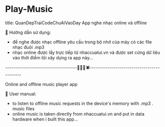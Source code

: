 # Play-Music
title: QuanDepTraiCodeChuAiVaoDay
App nghe nhạc online và offline 

📄 Hướng dẫn sử dụng: 
- để nghe được nhạc offline yêu cầu trong bộ nhớ của máy có các file nhạc đuôi .mp3
- nhạc online được lấy trực tiếp từ nhaccuatui.vn và được set cứng dữ liệu vào
  thời  điểm tôi xây dựng ra app này...

------------------------------------🤡🐮💀🕷️-------------------------------------------

Online and offline music player app

📄 User manual:
- to listen to offline music requests in the device's memory with .mp3 . music files
- online music is taken directly from nhaccuatui.vn and put in data hardware
  when i built this app...
